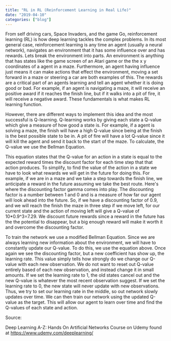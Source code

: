 ```yaml
---
title: "RL in RL (Reinforcement Learning in Real Life)"
date: "2019-04-10"
categories: ["blog"]
---
```


From self driving cars, Space Invaders, and the game Go, reinforcement learning (RL) is how deep learning tackles the complex problems. In its most general case, reinforcement learning is any time an agent (usually a neural network), navigates an environment that it has some influence over and has rewards. Lets break the environment into parts. An environment is anything that has states like the game screen of an Atari game or the the x y coordinates of a agent in a maze. Furthermore, an agent having influence just means it can make actions that effect the environment, moving a set forward in a maze or steering a car are both examples of this. The rewards are a critical part of an agents learning and tell an agent whether it is doing good or bad. For example, if an agent is navigating a maze, it will receive an positive award if it reaches the finish line, but if it walks into a pit of fire, it will receive a negative award. These fundamentals is what makes RL learning function.

However, there are different ways to implement this idea and the most successful is Q-learning. Q-learning works by giving each state a Q-value which give a measure of how good a state is. For example, if a agent is solving a maze, the finish will have a high Q-value since being at the finish is the best possible state to be in. A pit of fire will have a lot Q-value since it will kill the agent and send it back to the start of the maze. To calculate, the Q-value we use the Bellman Equation.

This equation states that the Q-value for an action in a state is equal to the expected reward times the discount factor for each time step that that action produces. To simplify, to find the value of the action in a state we have to look what rewards we will get in the future for doing this. For example, if we are in a maze and we take a step towards the finish line, we anticipate a reward in the future assuming we take the best route. Here's where the discounting factor gamma comes into play. The discounting factor is a number between 1 and 0 and is a measure of how far our agent will look ahead into the future. So, if we have a discounting factor of 0.9, and we will reach the finish the maze in three step if we move left, for our current state and the action of moving left will give a Q-value of 10*0.9^3=7.29. We discount future rewards since a reward in the future has the the potential to disappear, but a big enough reward will make it worth it and overcome the discounting factor.

To train the network we use a modified Bellman Equation. Since we are always learning new information about the environment, we will have to constantly update our Q-value. To do this, we use the equation above. Once again we see the discounting factor, but a new coefficient has show up, the learning rate. This value simply tells how strongly do we change our Q-value with each new observation. We do not want to reset out Q-value entirely based of each new observation, and instead change it in small amounts. If we set the learning rate to 1, the old states cancel out and the new Q-value is whatever the most recent observation suggest. If we set the learning rate to 0, the new state will never update with new observations. Thus, we try to set our learning rate in the middle, so out network slowly updates over time. We can then train our network using the updated Q-value as the target. This will allow our agent to learn over time and find the Q-values of each state and action.

Source:

Deep Learning A-Z: Hands On Artificial Networks Course on Udemy found at https://www.udemy.com/deeplearning/